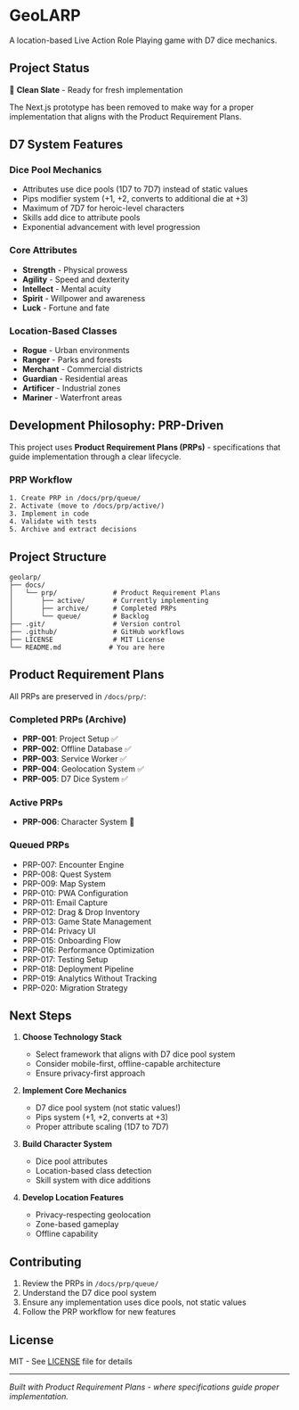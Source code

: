 # GeoLARP

A location-based Live Action Role Playing game with D7 dice mechanics.

## Project Status

🧹 **Clean Slate** - Ready for fresh implementation

The Next.js prototype has been removed to make way for a proper implementation that aligns with the Product Requirement Plans.

## D7 System Features

### Dice Pool Mechanics
- Attributes use dice pools (1D7 to 7D7) instead of static values
- Pips modifier system (+1, +2, converts to additional die at +3)
- Maximum of 7D7 for heroic-level characters
- Skills add dice to attribute pools
- Exponential advancement with level progression

### Core Attributes
- **Strength** - Physical prowess
- **Agility** - Speed and dexterity  
- **Intellect** - Mental acuity
- **Spirit** - Willpower and awareness
- **Luck** - Fortune and fate

### Location-Based Classes
- **Rogue** - Urban environments
- **Ranger** - Parks and forests
- **Merchant** - Commercial districts
- **Guardian** - Residential areas
- **Artificer** - Industrial zones
- **Mariner** - Waterfront areas

## Development Philosophy: PRP-Driven

This project uses **Product Requirement Plans (PRPs)** - specifications that guide implementation through a clear lifecycle.

### PRP Workflow
```
1. Create PRP in /docs/prp/queue/
2. Activate (move to /docs/prp/active/)
3. Implement in code
4. Validate with tests
5. Archive and extract decisions
```

## Project Structure

```
geolarp/
├── docs/
│   └── prp/              # Product Requirement Plans
│       ├── active/       # Currently implementing
│       ├── archive/      # Completed PRPs
│       └── queue/        # Backlog
├── .git/                 # Version control
├── .github/              # GitHub workflows
├── LICENSE               # MIT License
└── README.md            # You are here
```

## Product Requirement Plans

All PRPs are preserved in `/docs/prp/`:

### Completed PRPs (Archive)
- **PRP-001**: Project Setup ✅
- **PRP-002**: Offline Database ✅
- **PRP-003**: Service Worker ✅
- **PRP-004**: Geolocation System ✅
- **PRP-005**: D7 Dice System ✅

### Active PRPs
- **PRP-006**: Character System 🚧

### Queued PRPs
- PRP-007: Encounter Engine
- PRP-008: Quest System
- PRP-009: Map System
- PRP-010: PWA Configuration
- PRP-011: Email Capture
- PRP-012: Drag & Drop Inventory
- PRP-013: Game State Management
- PRP-014: Privacy UI
- PRP-015: Onboarding Flow
- PRP-016: Performance Optimization
- PRP-017: Testing Setup
- PRP-018: Deployment Pipeline
- PRP-019: Analytics Without Tracking
- PRP-020: Migration Strategy

## Next Steps

1. **Choose Technology Stack**
   - Select framework that aligns with D7 dice pool system
   - Consider mobile-first, offline-capable architecture
   - Ensure privacy-first approach

2. **Implement Core Mechanics**
   - D7 dice pool system (not static values!)
   - Pips system (+1, +2, converts at +3)
   - Proper attribute scaling (1D7 to 7D7)

3. **Build Character System**
   - Dice pool attributes
   - Location-based class detection
   - Skill system with dice additions

4. **Develop Location Features**
   - Privacy-respecting geolocation
   - Zone-based gameplay
   - Offline capability

## Contributing

1. Review the PRPs in `/docs/prp/queue/`
2. Understand the D7 dice pool system
3. Ensure any implementation uses dice pools, not static values
4. Follow the PRP workflow for new features

## License

MIT - See [LICENSE](LICENSE) file for details

---

*Built with Product Requirement Plans - where specifications guide proper implementation.*